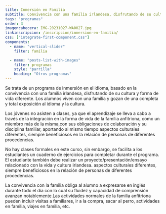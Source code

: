 ```yaml
---
title: Inmersión en Familia
subtitle: Convivencia con una familia irlandesa, disfrutando de su cultura y forma de vida diferente
tags: "programas"
order: 3
imagencabecera: IMG-20231027-WA0027.jpg
linkinscripcion: /inscripcion/inmersion-en-familia/
css: ["integrate-first-component.css"]
components:
  - name: "vertical-slider"
    filter: familia

  - name: "posts-list-with-images"
    filter: programas
    style: "parrilla"
    heading: "Otros programas"
---
```


Se trata de un programa de inmersión en el idioma, basado en la convivencia con una familia irlandesa, disfrutando de su cultura y forma de vida diferente. Los alumnos viven con una familia y gozan de una completa y total exposición al idioma y la cultura.

Los jóvenes no asisten a clases, ya que el aprendizaje se lleva a cabo a través de la integración en la forma de vida de la familia anfitriona, como un miembro más de la misma,con sus obligaciones de colaboración y su disciplina familiar, aportando al mismo tiempo aspectos culturales diferentes, siempre beneficiosos en la relación de personas de diferentes procedencias.

No hay clases formales en este curso, sin embargo, se facilita a los estudiantes un cuaderno de ejercicios para completar durante el programa. El estudiante también debe realizar un proyecto/presentación/ensayo relacionado con la vida y cultura irlandesa. aspectos culturales diferentes, siempre beneficiosos en la relación de personas de diferentes procedencias.

La convivencia con la familia obliga al alumno a expresarse en inglés durante todo el día con lo cual su fluidez y capacidad de comprensión avanzan notablemente.Las actividades normales de la familia anfitriona pueden incluir visitas a familiares, ir a la compra, sacar al perro, actividades en familia, viajes en familia, etc.

